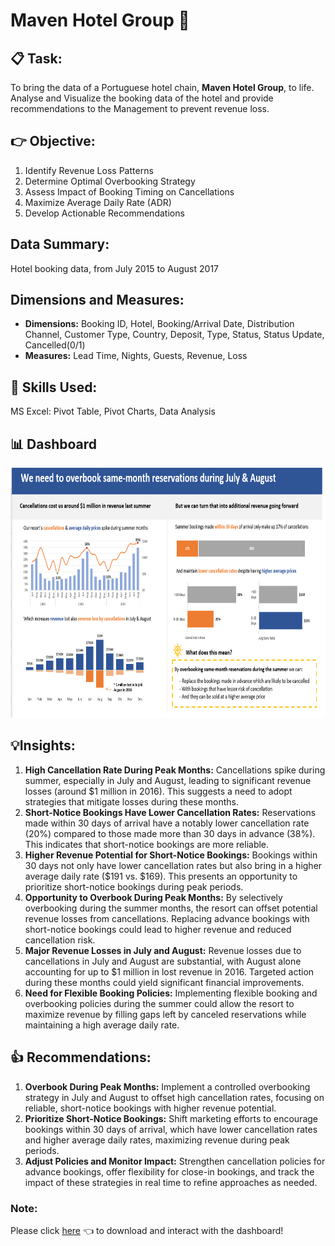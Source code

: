 # Maven Hotel Group 🏨

## 📋 Task:

To bring the data of a Portuguese hotel chain, **Maven Hotel Group**, to life. Analyse and Visualize the booking data of the hotel and provide recommendations to the Management to prevent revenue loss.

## 👉 Objective:
1. Identify Revenue Loss Patterns
2. Determine Optimal Overbooking Strategy
3. Assess Impact of Booking Timing on Cancellations
4. Maximize Average Daily Rate (ADR)
5. Develop Actionable Recommendations

## Data Summary:
Hotel booking data, from July 2015 to August 2017

## Dimensions and Measures:
* **Dimensions:** Booking ID, Hotel, Booking/Arrival Date, Distribution Channel, Customer Type, Country, Deposit, Type, Status, Status Update, Cancelled(0/1)
* **Measures:** Lead Time, Nights, Guests, Revenue, Loss

## 💭 Skills Used:
MS Excel: Pivot Table, Pivot Charts, Data Analysis

## 📊 Dashboard
<p align=center>
  <img src="https://github.com/aishwarya-1999/Excel/blob/main/Maven%20Hotel%20Group/Dashboard.png" width="600" height="400">
</p>

## 💡Insights:
1. **High Cancellation Rate During Peak Months:** Cancellations spike during summer, especially in July and August, leading to significant revenue losses (around $1 million in 2016). This suggests a need to adopt strategies that mitigate losses during these months.
2. **Short-Notice Bookings Have Lower Cancellation Rates:** Reservations made within 30 days of arrival have a notably lower cancellation rate (20%) compared to those made more than 30 days in advance (38%). This indicates that short-notice bookings are more reliable.
3. **Higher Revenue Potential for Short-Notice Bookings:** Bookings within 30 days not only have lower cancellation rates but also bring in a higher average daily rate ($191 vs. $169). This presents an opportunity to prioritize short-notice bookings during peak periods.
4. **Opportunity to Overbook During Peak Months:** By selectively overbooking during the summer months, the resort can offset potential revenue losses from cancellations. Replacing advance bookings with short-notice bookings could lead to higher revenue and reduced cancellation risk.
5. **Major Revenue Losses in July and August:** Revenue losses due to cancellations in July and August are substantial, with August alone accounting for up to $1 million in lost revenue in 2016. Targeted action during these months could yield significant financial improvements.
6. **Need for Flexible Booking Policies:** Implementing flexible booking and overbooking policies during the summer could allow the resort to maximize revenue by filling gaps left by canceled reservations while maintaining a high average daily rate.

## 👍 Recommendations:
1. **Overbook During Peak Months:** Implement a controlled overbooking strategy in July and August to offset high cancellation rates, focusing on reliable, short-notice bookings with higher revenue potential.
2. **Prioritize Short-Notice Bookings:** Shift marketing efforts to encourage bookings within 30 days of arrival, which have lower cancellation rates and higher average daily rates, maximizing revenue during peak periods.
3. **Adjust Policies and Monitor Impact:** Strengthen cancellation policies for advance bookings, offer flexibility for close-in bookings, and track the impact of these strategies in real time to refine approaches as needed.

### Note:
Please click [here](https://github.com/aishwarya-1999/Excel/blob/main/Maven%20Hotel%20Group/MHG_Booking_Data.xlsx) 👈 to download and interact with the dashboard!
